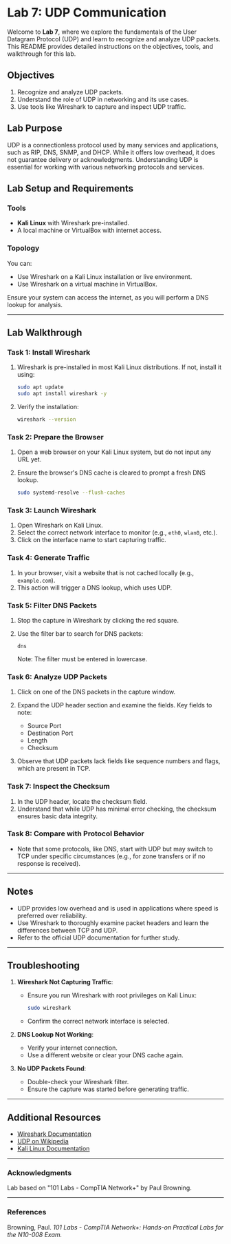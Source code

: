 # Lab 7: UDP Communication

Welcome to **Lab 7**, where we explore the fundamentals of the User Datagram Protocol (UDP) and learn to recognize and analyze UDP packets. This README provides detailed instructions on the objectives, tools, and walkthrough for this lab.

## Objectives

1. Recognize and analyze UDP packets.
2. Understand the role of UDP in networking and its use cases.
3. Use tools like Wireshark to capture and inspect UDP traffic.

## Lab Purpose

UDP is a connectionless protocol used by many services and applications, such as RIP, DNS, SNMP, and DHCP. While it offers low overhead, it does not guarantee delivery or acknowledgments. Understanding UDP is essential for working with various networking protocols and services.

## Lab Setup and Requirements

### Tools

- **Kali Linux** with Wireshark pre-installed.
- A local machine or VirtualBox with internet access.

### Topology

You can:

- Use Wireshark on a Kali Linux installation or live environment.
- Use Wireshark on a virtual machine in VirtualBox.

Ensure your system can access the internet, as you will perform a DNS lookup for analysis.

---

## Lab Walkthrough

### Task 1: Install Wireshark

1. Wireshark is pre-installed in most Kali Linux distributions. If not, install it using:

   ```bash
   sudo apt update
   sudo apt install wireshark -y
   ```

2. Verify the installation:

   ```bash
   wireshark --version
   ```

### Task 2: Prepare the Browser

1. Open a web browser on your Kali Linux system, but do not input any URL yet.
2. Ensure the browser's DNS cache is cleared to prompt a fresh DNS lookup.

   ```bash
   sudo systemd-resolve --flush-caches
   ```

### Task 3: Launch Wireshark

1. Open Wireshark on Kali Linux.
2. Select the correct network interface to monitor (e.g., `eth0`, `wlan0`, etc.).
3. Click on the interface name to start capturing traffic.

### Task 4: Generate Traffic

1. In your browser, visit a website that is not cached locally (e.g., `example.com`).
2. This action will trigger a DNS lookup, which uses UDP.

### Task 5: Filter DNS Packets

1. Stop the capture in Wireshark by clicking the red square.
2. Use the filter bar to search for DNS packets:

   ```
   dns
   ```

   Note: The filter must be entered in lowercase.

### Task 6: Analyze UDP Packets

1. Click on one of the DNS packets in the capture window.
2. Expand the UDP header section and examine the fields. Key fields to note:

   - Source Port
   - Destination Port
   - Length
   - Checksum

3. Observe that UDP packets lack fields like sequence numbers and flags, which are present in TCP.

### Task 7: Inspect the Checksum

1. In the UDP header, locate the checksum field.
2. Understand that while UDP has minimal error checking, the checksum ensures basic data integrity.

### Task 8: Compare with Protocol Behavior

- Note that some protocols, like DNS, start with UDP but may switch to TCP under specific circumstances (e.g., for zone transfers or if no response is received).

---

## Notes

- UDP provides low overhead and is used in applications where speed is preferred over reliability.
- Use Wireshark to thoroughly examine packet headers and learn the differences between TCP and UDP.
- Refer to the official UDP documentation for further study.

---

## Troubleshooting

1. **Wireshark Not Capturing Traffic**:
   - Ensure you run Wireshark with root privileges on Kali Linux:

     ```bash
     sudo wireshark
     ```

   - Confirm the correct network interface is selected.

2. **DNS Lookup Not Working**:
   - Verify your internet connection.
   - Use a different website or clear your DNS cache again.

3. **No UDP Packets Found**:
   - Double-check your Wireshark filter.
   - Ensure the capture was started before generating traffic.

---

## Additional Resources

- [Wireshark Documentation](https://www.wireshark.org/docs/)
- [UDP on Wikipedia](https://en.wikipedia.org/wiki/User_Datagram_Protocol)
- [Kali Linux Documentation](https://www.kali.org/docs/)

---

### **Acknowledgments**
Lab based on "101 Labs - CompTIA Network+" by Paul Browning.

---

### **References**
Browning, Paul. *101 Labs - CompTIA Network+: Hands-on Practical Labs for the N10-008 Exam.*

